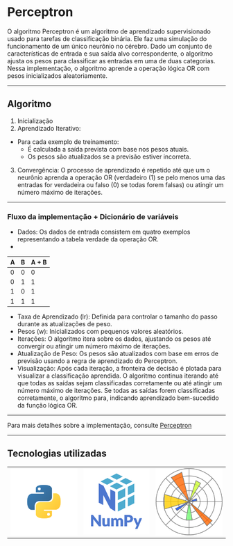# Perceptron
O algoritmo Perceptron é um algoritmo de aprendizado supervisionado usado para tarefas de classificação binária. Ele faz uma simulação do funcionamento de um único neurônio no cérebro. Dado um conjunto de características de entrada e sua saída alvo correspondente, o algoritmo ajusta os pesos para classificar as entradas em uma de duas categorias.  Nessa implementação, o algoritmo aprende a operação lógica OR com pesos inicializados aleatoriamente.

---

## Algoritmo
1. Inicialização
2. Aprendizado Iterativo:
* Para cada exemplo de treinamento:
  * É calculada a saída prevista com base nos pesos atuais.
  * Os pesos são atualizados se a previsão estiver incorreta.
3. Convergência: O processo de aprendizado é repetido até que um o neurônio aprenda a operação OR (verdadeiro (1) se pelo menos uma das entradas for verdadeira ou falso (0) se todas forem falsas) ou atingir um número máximo de iterações.

---

### Fluxo da implementação + Dicionário de variáveis
* Dados: Os dados de entrada consistem em quatro exemplos representando a tabela verdade da operação OR.
* 
| A | B | A + B |
| - | - | ----- |
| 0 | 0 |   0   |
| 0 | 1 |   1   |
| 1 | 0 |   1   |
| 1 | 1 |   1   |

* Taxa de Aprendizado (lr): Definida para controlar o tamanho do passo durante as atualizações de peso.
* Pesos (w): Inicializados com pequenos valores aleatórios.
* Iterações: O algoritmo itera sobre os dados, ajustando os pesos até convergir ou atingir um número máximo de iterações.
* Atualização de Peso: Os pesos são atualizados com base em erros de previsão usando a regra de aprendizado do Perceptron.
* Visualização: Após cada iteração, a fronteira de decisão é plotada para visualizar a classificação aprendida.
O algoritmo continua iterando até que todas as saídas sejam classificadas corretamente ou até atingir um número máximo de iterações. Se todas as saídas forem classificadas corretamente, o algoritmo para, indicando aprendizado bem-sucedido da função lógica OR.

---

Para mais detalhes sobre a implementação, consulte [Perceptron](https://github.com/cassiamariane/perceptron/perceptron.ipynb)

---
## Tecnologias utilizadas
|                           |                         |                                     |
| ------------------------- | ----------------------- | ----------------------------------- |
| ![Python](img/python.svg) | ![NumPy](img/numpy.png) | ![Matplotlib](img/matplotlib.png) |

